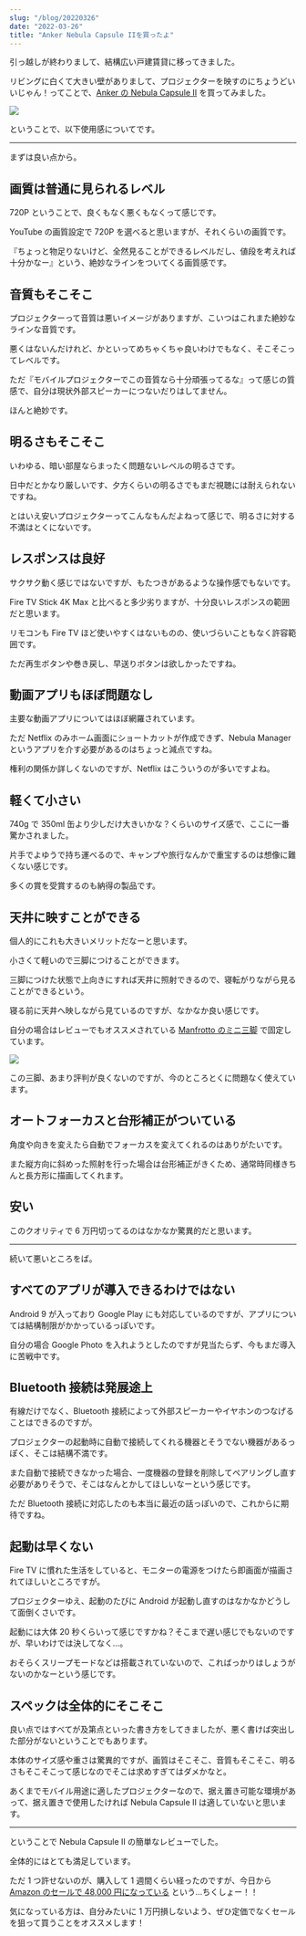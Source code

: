 ```yaml
---
slug: "/blog/20220326"
date: "2022-03-26"
title: "Anker Nebula Capsule IIを買ったよ"
---
```


引っ越しが終わりまして、結構広い戸建賃貸に移ってきました。

リビングに白くて大きい壁がありまして、プロジェクターを映すのにちょうどいいじゃん！ってことで、[Anker の Nebula Capsule II](https://amzn.to/3JHiKz9) を買ってみました。

<a href="https://www.amazon.co.jp/Anker-Capsule-%E3%83%A2%E3%83%90%E3%82%A4%E3%83%AB%E3%83%97%E3%83%AD%E3%82%B8%E3%82%A7%E3%82%AF%E3%82%BF%E3%83%BC%EF%BC%89%E3%80%90200-ANSI%E3%83%AB%E3%83%BC%E3%83%A1%E3%83%B3-%E3%82%AA%E3%83%BC%E3%83%88%E3%83%95%E3%82%A9%E3%83%BC%E3%82%AB%E3%82%B9%E6%A9%9F%E8%83%BD/dp/B07QBXMY2Z?&linkCode=li3&tag=piro09190c-22&linkId=cba64002e09da425eab9fb0288ed9d30&language=ja_JP&ref_=as_li_ss_il" target="_blank"><img border="0" src="//ws-fe.amazon-adsystem.com/widgets/q?_encoding=UTF8&ASIN=B07QBXMY2Z&Format=_SL250_&ID=AsinImage&MarketPlace=JP&ServiceVersion=20070822&WS=1&tag=piro09190c-22&language=ja_JP" ></a><img src="https://ir-jp.amazon-adsystem.com/e/ir?t=piro09190c-22&language=ja_JP&l=li3&o=9&a=B07QBXMY2Z" width="1" height="1" border="0" alt="" style="border:none !important; margin:0px !important;" />

ということで、以下使用感についてです。

---

まずは良い点から。

## 画質は普通に見られるレベル

720P ということで、良くもなく悪くもなくって感じです。

YouTube の画質設定で 720P を選べると思いますが、それくらいの画質です。

『ちょっと物足りないけど、全然見ることができるレベルだし、値段を考えれば十分かなー』という、絶妙なラインをついてくる画質感です。

## 音質もそこそこ

プロジェクターって音質は悪いイメージがありますが、こいつはこれまた絶妙なラインな音質です。

悪くはないんだけれど、かといってめちゃくちゃ良いわけでもなく、そこそこってレベルです。

ただ『モバイルプロジェクターでこの音質なら十分頑張ってるな』って感じの質感で、自分は現状外部スピーカーにつないだりはしてません。

ほんと絶妙です。

## 明るさもそこそこ

いわゆる、暗い部屋ならまったく問題ないレベルの明るさです。

日中だとかなり厳しいです、夕方くらいの明るさでもまだ視聴には耐えられないですね。

とはいえ安いプロジェクターってこんなもんだよねって感じで、明るさに対する不満はとくにないです。

## レスポンスは良好

サクサク動く感じではないですが、もたつきがあるような操作感でもないです。

Fire TV Stick 4K Max と比べると多少劣りますが、十分良いレスポンスの範囲だと思います。

リモコンも Fire TV ほど使いやすくはないものの、使いづらいこともなく許容範囲です。

ただ再生ボタンや巻き戻し、早送りボタンは欲しかったですね。

## 動画アプリもほぼ問題なし

主要な動画アプリについてはほぼ網羅されています。

ただ Netflix のみホーム画面にショートカットが作成できず、Nebula Manager というアプリを介す必要があるのはちょっと減点ですね。

権利の関係か詳しくないのですが、Netflix はこういうのが多いですよね。

## 軽くて小さい

740g で 350ml 缶より少しだけ大きいかな？くらいのサイズ感で、ここに一番驚かされました。

片手でよゆうで持ち運べるので、キャンプや旅行なんかで重宝するのは想像に難くない感じです。

多くの賞を受賞するのも納得の製品です。

## 天井に映すことができる

個人的にこれも大きいメリットだなーと思います。

小さくて軽いので三脚につけることができます。

三脚につけた状態で上向きにすれば天井に照射できるので、寝転がりながら見ることができるという。

寝る前に天井へ映しながら見ているのですが、なかなか良い感じです。

自分の場合はレビューでもオススメされている [Manfrotto のミニ三脚](https://amzn.to/3uxhYht) で固定しています。

<a href="https://www.amazon.co.jp/gp/product/B0152X16XO?ie=UTF8&th=1&linkCode=li3&tag=piro09190c-22&linkId=d123a346bac1c93013f3e348871e9838&language=ja_JP&ref_=as_li_ss_il" target="_blank"><img border="0" src="//ws-fe.amazon-adsystem.com/widgets/q?_encoding=UTF8&ASIN=B0152X16XO&Format=_SL250_&ID=AsinImage&MarketPlace=JP&ServiceVersion=20070822&WS=1&tag=piro09190c-22&language=ja_JP" ></a><img src="https://ir-jp.amazon-adsystem.com/e/ir?t=piro09190c-22&language=ja_JP&l=li3&o=9&a=B0152X16XO" width="1" height="1" border="0" alt="" style="border:none !important; margin:0px !important;" />

この三脚、あまり評判が良くないのですが、今のところとくに問題なく使えています。

## オートフォーカスと台形補正がついている

角度や向きを変えたら自動でフォーカスを変えてくれるのはありがたいです。

また縦方向に斜めった照射を行った場合は台形補正がきくため、通常時同様きちんと長方形に描画してくれます。

## 安い

このクオリティで 6 万円切ってるのはなかなか驚異的だと思います。

---

続いて悪いところをば。

## すべてのアプリが導入できるわけではない

Android 9 が入っており Google Play にも対応しているのですが、アプリについては結構制限がかかっているっぽいです。

自分の場合 Google Photo を入れようとしたのですが見当たらず、今もまだ導入に苦戦中です。

## Bluetooth 接続は発展途上

有線だけでなく、Bluetooth 接続によって外部スピーカーやイヤホンのつなげることはできるのですが。

プロジェクターの起動時に自動で接続してくれる機器とそうでない機器があるっぽく、そこは結構不満です。

また自動で接続できなかった場合、一度機器の登録を削除してペアリングし直す必要がありそうで、そこはなんとかしてほしいなーという感じです。

ただ Bluetooth 接続に対応したのも本当に最近の話っぽいので、これからに期待ですね。

## 起動は早くない

Fire TV に慣れた生活をしていると、モニターの電源をつけたら即画面が描画されてほしいところですが。

プロジェクターゆえ、起動のたびに Android が起動し直すのはなかなかどうして面倒くさいです。

起動には大体 20 秒くらいって感じですかね？そこまで遅い感じでもないのですが、早いわけでは決してなく…。

おそらくスリープモードなどは搭載されていないので、こればっかりはしょうがないのかなーという感じです。

## スペックは全体的にそこそこ

良い点ではすべてが及第点といった書き方をしてきましたが、悪く書けば突出した部分がないということでもあります。

本体のサイズ感や重さは驚異的ですが、画質はそこそこ、音質もそこそこ、明るさもそこそこって感じなのでそこは求めすぎてはダメかなと。

あくまでモバイル用途に適したプロジェクターなので、据え置き可能な環境があって、据え置きで使用したければ Nebula Capsule II は適していないと思います。

---

ということで Nebula Capsule II の簡単なレビューでした。

全体的にはとても満足しています。

ただ 1 つ許せないのが、購入して 1 週間くらい経ったのですが、今日から [Amazon のセールで 48,000 円になっている](https://amzn.to/3DcmndE) という…ちくしょー！！

気になっている方は、自分みたいに 1 万円損しないよう、ぜひ定価でなくセールを狙って買うことをオススメします！
